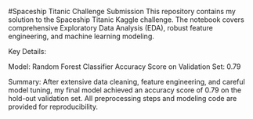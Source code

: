 #Spaceship Titanic Challenge Submission
This repository contains my solution to the Spaceship Titanic Kaggle challenge. The notebook covers comprehensive Exploratory Data Analysis (EDA), robust feature engineering, and machine learning modeling.

Key Details:

Model: Random Forest Classifier
Accuracy Score on Validation Set: 0.79

Summary:
After extensive data cleaning, feature engineering, and careful model tuning, my final model achieved an accuracy score of 0.79 on the hold-out validation set. All preprocessing steps and modeling code are provided for reproducibility.
